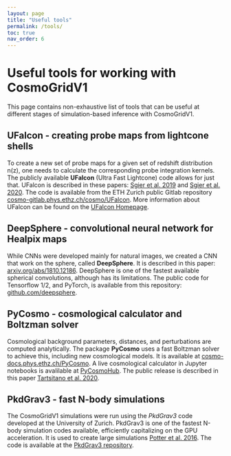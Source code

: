 ```yaml
---
layout: page
title: "Useful tools"
permalink: /tools/
toc: true
nav_order: 6
---
```


# Useful tools for working with CosmoGridV1

This page contains non-exhaustive list of tools that can be useful at different stages of simulation-based inference with CosmoGridV1.


## UFalcon - creating probe maps from lightcone shells

To create a new set of probe maps for a given set of redshift distribution n(z), one needs to calculate the corresponding probe integration kernels. The publicly available **UFalcon** (Ultra Fast Lightcone) code allows for just that. UFalcon is described in these papers: [Sgier et al. 2019](https://iopscience.iop.org/article/10.1088/1475-7516/2019/01/044) and [Sgier et al. 2020](https://arxiv.org/abs/2007.05735). The code is available from the ETH Zurich public Gitlab repository [cosmo-gitlab.phys.ethz.ch/cosmo/UFalcon](https://cosmo-gitlab.phys.ethz.ch/cosmo/UFalcon). More information about UFalcon can be found on the [UFalcon Homepage](https://cosmology.ethz.ch/research/software-lab/UFalcon.html).

## DeepSphere - convolutional neural network for Healpix maps

While CNNs were developed mainly for natural images, we created a CNN that work on the sphere, called **DeepSphere**. It is described in this paper: [arxiv.org/abs/1810.12186](https://arxiv.org/abs/1810.12186). DeepSphere is one of the fastest available spherical convolutions, although has its limitations. The public code for Tensorflow 1/2, and PyTorch, is available from this repository: 
[github.com/deepsphere](https://github.com/deepsphere).

## PyCosmo - cosmological calculator and Boltzman solver

Cosmological background parameters, distances, and perturbations are computed analytically. The package **PyCosmo** uses a fast Boltzman solver to achieve this, including new cosmological models. It is available at [cosmo-docs.phys.ethz.ch/PyCosmo](https://cosmo-docs.phys.ethz.ch/PyCosmo). A live cosmological calculator in Jupyter notebooks is avalilable at [PyCosmoHub](https://pycosmohub.com).
The public release is described in this paper [Tartsitano et al. 2020](https://arxiv.org/abs/2005.00543).


## PkdGrav3 - fast N-body simulations

The CosmoGridV1 simulations were run using the *PkdGrav3* code developed at the University of Zurich. PkdGrav3 is one of the fastest N-body simulation codes available, efficiently capitalizing on the GPU acceleration. It is used to create large simulations [Potter et al. 2016](https://arxiv.org/abs/1609.08621). The code is available at the [PkdGrav3 repository](https://bitbucket.org/dpotter/pkdgrav3/src/master/).
